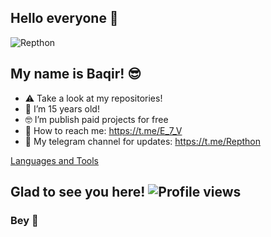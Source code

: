 <link rel="stylesheet" href="https://cdn.jsdelivr.net/gh/devicons/devicon@v2.14.0/devicon.min.css">

## Hello everyone 👋

![Repthon](https://i.pinimg.com/originals/8d/4b/77/8d4b77c44b7a68c0fd609411e2c0ec3c.gif)


## My name is Baqir! 😎

- ⚠️ Take a look at my repositories!
- 🤔 I’m 15 years old!
- 🤓 I’m publish paid projects for free
- 🤠 How to reach me: https://t.me/E_7_V
- 👀 My telegram channel for updates: https://t.me/Repthon

[Languages and Tools](https://skillicons.dev/icons?i=androidstudio,bash,docker,git,github,heroku,redis,mongodb,java,py,ts,js,fastapi&perline=10)

## Glad to see you here! ![Profile views](https://komarev.com/ghpvc/?username=xditya&label=Profile%20views&style=for-the-badge)

### Bey 👾
